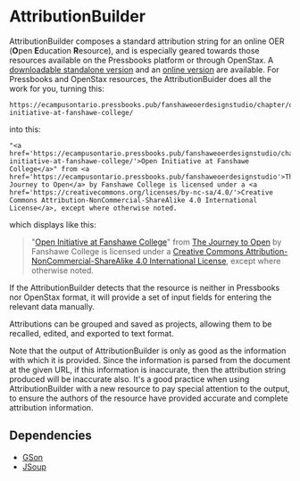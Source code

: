 # AttributionBuilder

AttributionBuilder composes a standard attribution string for an online OER (**O**pen **E**ducation **R**esource), and is especially geared towards those resources available on the Pressbooks platform or through OpenStax. A [downloadable standalone version](https://github.com/JBJBEnoit/AttributionBuilder-Standalone/releases/tag/Version1.3) and an [online version](https://jbjbenoit.github.io/AttributionBuilder/) are available. For Pressbooks and OpenStax resources, the AttributionBuider does all the work for you, turning this:

    https://ecampusontario.pressbooks.pub/fanshaweoerdesignstudio/chapter/open-initiative-at-fanshawe-college/

into this:

    "<a href='https://ecampusontario.pressbooks.pub/fanshaweoerdesignstudio/chapter/open-initiative-at-fanshawe-college/'>Open Initiative at Fanshawe College</a>" from <a href='https://ecampusontario.pressbooks.pub/fanshaweoerdesignstudio'>The Journey to Open</a> by Fanshawe College is licensed under a <a href='https://creativecommons.org/licenses/by-nc-sa/4.0/'>Creative Commons Attribution-NonCommercial-ShareAlike 4.0 International License</a>, except where otherwise noted.

which displays like this:

>"[Open Initiative at Fanshawe College](https://ecampusontario.pressbooks.pub/fanshaweoerdesignstudio/chapter/open-initiative-at-fanshawe-college/)" from [The Journey to Open](https://ecampusontario.pressbooks.pub/fanshaweoerdesignstudio) by Fanshawe College is licensed under a [Creative Commons Attribution-NonCommercial-ShareAlike 4.0 International License](https://creativecommons.org/licenses/by-nc-sa/4.0/), except where otherwise noted.

If the AttributionBuilder detects that the resource is neither in Pressbooks nor OpenStax format, it will provide a set of input fields for entering the relevant data manually.

Attributions can be grouped and saved as projects, allowing them to be recalled, edited, and exported to text format.

Note that the output of AttributionBuilder is only as good as the information with which it is provided. Since the information is parsed from the document at the given URL, if this information is inaccurate, then the attribution string produced will be inaccurate also. It's a good practice when using AttributionBuilder with a new resource to pay special attention to the output, to ensure the authors of the resource have provided accurate and complete attribution information.

## Dependencies
- [GSon](https://github.com/google/gson)
- [JSoup](https://jsoup.org)

